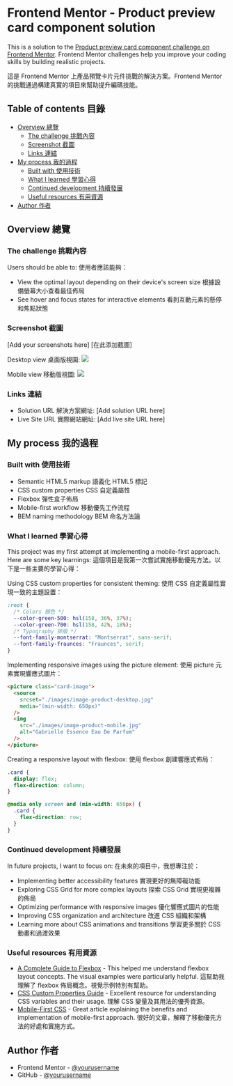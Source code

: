 # Frontend Mentor - Product preview card component solution

This is a solution to the [Product preview card component challenge on Frontend Mentor](https://www.frontendmentor.io/challenges/product-preview-card-component-GO7UmttRfa). Frontend Mentor challenges help you improve your coding skills by building realistic projects.

這是 Frontend Mentor 上產品預覽卡片元件挑戰的解決方案。Frontend Mentor 的挑戰通過構建真實的項目來幫助提升編碼技能。

## Table of contents 目錄

- [Overview 總覽](#overview)
  - [The challenge 挑戰內容](#the-challenge)
  - [Screenshot 截圖](#screenshot)
  - [Links 連結](#links)
- [My process 我的過程](#my-process)
  - [Built with 使用技術](#built-with)
  - [What I learned 學習心得](#what-i-learned)
  - [Continued development 持續發展](#continued-development)
  - [Useful resources 有用資源](#useful-resources)
- [Author 作者](#author)

## Overview 總覽

### The challenge 挑戰內容

Users should be able to:
使用者應該能夠：

- View the optimal layout depending on their device's screen size
  根據設備螢幕大小查看最佳佈局
- See hover and focus states for interactive elements
  看到互動元素的懸停和焦點狀態

### Screenshot 截圖

[Add your screenshots here]
[在此添加截圖]

Desktop view 桌面版視圖:
![](./screenshot-desktop.jpg)

Mobile view 移動版視圖:
![](./screenshot-mobile.jpg)

### Links 連結

- Solution URL 解決方案網址: [Add solution URL here]
- Live Site URL 實際網站網址: [Add live site URL here]

## My process 我的過程

### Built with 使用技術

- Semantic HTML5 markup 語義化 HTML5 標記
- CSS custom properties CSS 自定義屬性
- Flexbox 彈性盒子佈局
- Mobile-first workflow 移動優先工作流程
- BEM naming methodology BEM 命名方法論

### What I learned 學習心得

This project was my first attempt at implementing a mobile-first approach. Here are some key learnings:
這個項目是我第一次嘗試實施移動優先方法。以下是一些主要的學習心得：

Using CSS custom properties for consistent theming:
使用 CSS 自定義屬性實現一致的主題設置：

```css
:root {
  /* Colors 顏色 */
  --color-green-500: hsl(158, 36%, 37%);
  --color-green-700: hsl(158, 42%, 18%);
  /* Typography 排版 */
  --font-family-montserrat: "Montserrat", sans-serif;
  --font-family-fraunces: "Fraunces", serif;
}
```

Implementing responsive images using the picture element:
使用 picture 元素實現響應式圖片：

```html
<picture class="card-image">
  <source
    srcset="./images/image-product-desktop.jpg"
    media="(min-width: 650px)"
  />
  <img
    src="./images/image-product-mobile.jpg"
    alt="Gabrielle Essence Eau De Parfum"
  />
</picture>
```

Creating a responsive layout with flexbox:
使用 flexbox 創建響應式佈局：

```css
.card {
  display: flex;
  flex-direction: column;
}

@media only screen and (min-width: 650px) {
  .card {
    flex-direction: row;
  }
}
```

### Continued development 持續發展

In future projects, I want to focus on:
在未來的項目中，我想專注於：

- Implementing better accessibility features
  實現更好的無障礙功能
- Exploring CSS Grid for more complex layouts
  探索 CSS Grid 實現更複雜的佈局
- Optimizing performance with responsive images
  優化響應式圖片的性能
- Improving CSS organization and architecture
  改進 CSS 組織和架構
- Learning more about CSS animations and transitions
  學習更多關於 CSS 動畫和過渡效果

### Useful resources 有用資源

- [A Complete Guide to Flexbox](https://css-tricks.com/snippets/css/a-guide-to-flexbox/) - This helped me understand flexbox layout concepts. The visual examples were particularly helpful.
  這幫助我理解了 flexbox 佈局概念。視覺示例特別有幫助。
- [CSS Custom Properties Guide](https://developer.mozilla.org/en-US/docs/Web/CSS/Using_CSS_custom_properties) - Excellent resource for understanding CSS variables and their usage.
  理解 CSS 變量及其用法的優秀資源。
- [Mobile-First CSS](https://www.mobileresponsive.io/blog/mobile-first-css) - Great article explaining the benefits and implementation of mobile-first approach.
  很好的文章，解釋了移動優先方法的好處和實施方式。

## Author 作者

- Frontend Mentor - [@yourusername](https://www.frontendmentor.io/profile/yourusername)
- GitHub - [@yourusername](https://github.com/yourusername)
